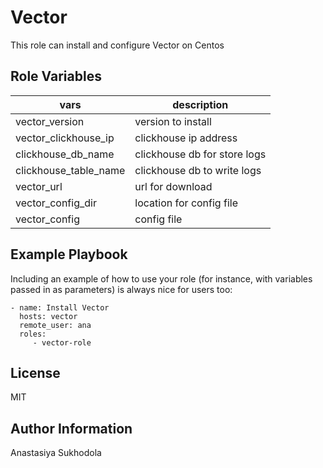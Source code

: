 Vector
=========

This role can install and configure Vector on Centos

Role Variables
--------------

| vars                  | description                  |
|-----------------------|------------------------------|
| vector_version        | version to install           |
| vector_clickhouse_ip  | clickhouse ip address        |
| clickhouse_db_name    | clickhouse db for store logs |
| clickhouse_table_name | clickhouse db to write logs  |
| vector_url            | url for download             |
| vector_config_dir     | location for config file     |
| vector_config         | config file                  |


Example Playbook
----------------

Including an example of how to use your role (for instance, with variables passed in as parameters) is always nice for users too:

```
- name: Install Vector
  hosts: vector
  remote_user: ana
  roles:
     - vector-role
```

License
-------

MIT

Author Information
------------------

Anastasiya Sukhodola
